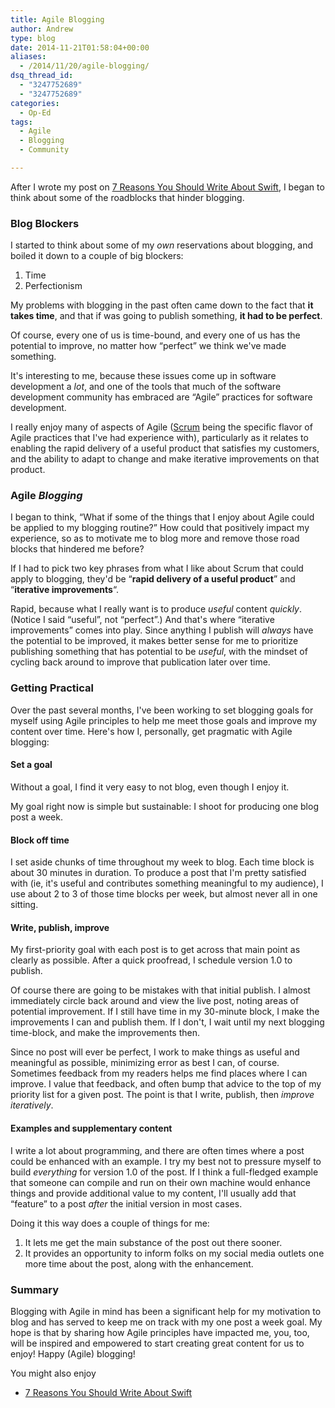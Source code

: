 ```yaml
---
title: Agile Blogging
author: Andrew
type: blog
date: 2014-11-21T01:58:04+00:00
aliases:
  - /2014/11/20/agile-blogging/
dsq_thread_id:
  - "3247752689"
  - "3247752689"
categories:
  - Op-Ed
tags:
  - Agile
  - Blogging
  - Community

---
```

After I wrote my post on [7 Reasons You Should Write About Swift][1], I began to think about some of the roadblocks that hinder blogging.

### Blog Blockers

I started to think about some of my _own_ reservations about blogging, and boiled it down to a couple of big blockers:

  1. Time
  2. Perfectionism

My problems with blogging in the past often came down to the fact that **it takes time**, and that if was going to publish something, **it had to be perfect**.

Of course, every one of us is time-bound, and every one of us has the potential to improve, no matter how &#8220;perfect&#8221; we think we've made something.

It's interesting to me, because these issues come up in software development a _lot_, and one of the tools that much of the software development community has embraced are &#8220;Agile&#8221; practices for software development.

I really enjoy many of aspects of Agile ([Scrum][2] being the specific flavor of Agile practices that I've had experience with), particularly as it relates to enabling the rapid delivery of a useful product that satisfies my customers, and the ability to adapt to change and make iterative improvements on that product.

### Agile _Blogging_

I began to think, &#8220;What if some of the things that I enjoy about Agile could be applied to my blogging routine?&#8221; How could that positively impact my experience, so as to motivate me to blog more and remove those road blocks that hindered me before?

If I had to pick two key phrases from what I like about Scrum that could apply to blogging, they'd be &#8220;**rapid delivery of a useful product**&#8221; and &#8220;**iterative improvements**&#8220;.

Rapid, because what I really want is to produce _useful_ content _quickly_. (Notice I said &#8220;useful&#8221;, not &#8220;perfect&#8221;.) And that's where &#8220;iterative improvements&#8221; comes into play. Since anything I publish will _always_ have the potential to be improved, it makes better sense for me to prioritize publishing something that has potential to be _useful_, with the mindset of cycling back around to improve that publication later over time.

### Getting Practical

Over the past several months, I've been working to set blogging goals for myself using Agile principles to help me meet those goals and improve my content over time. Here's how I, personally, get pragmatic with Agile blogging:

#### Set a goal

Without a goal, I find it very easy to not blog, even though I enjoy it.

My goal right now is simple but sustainable: I shoot for producing one blog post a week.

#### Block off time

I set aside chunks of time throughout my week to blog. Each time block is about 30 minutes in duration. To produce a post that I'm pretty satisfied with (ie, it's useful and contributes something meaningful to my audience), I use about 2 to 3 of those time blocks per week, but almost never all in one sitting.

#### Write, publish, improve

My first-priority goal with each post is to get across that main point as clearly as possible. After a quick proofread, I schedule version 1.0 to publish.

Of course there are going to be mistakes with that initial publish. I almost immediately circle back around and view the live post, noting areas of potential improvement. If I still have time in my 30-minute block, I make the improvements I can and publish them. If I don't, I wait until my next blogging time-block, and make the improvements then.

Since no post will ever be perfect, I work to make things as useful and meaningful as possible, minimizing error as best I can, of course. Sometimes feedback from my readers helps me find places where I can improve. I value that feedback, and often bump that advice to the top of my priority list for a given post. The point is that I write, publish, then _improve iteratively_.

#### Examples and supplementary content

I write a lot about programming, and there are often times where a post could be enhanced with an example. I try my best not to pressure myself to build _everything_ for version 1.0 of the post. If I think a full-fledged example that someone can compile and run on their own machine would enhance things and provide additional value to my content, I'll usually add that &#8220;feature&#8221; to a post _after_ the initial version in most cases.

Doing it this way does a couple of things for me:  
1. It lets me get the main substance of the post out there sooner.  
2. It provides an opportunity to inform folks on my social media outlets one more time about the post, along with the enhancement.

### Summary

Blogging with Agile in mind has been a significant help for my motivation to blog and has served to keep me on track with my one post a week goal. My hope is that by sharing how Agile principles have impacted me, you, too, will be inspired and empowered to start creating great content for us to enjoy! Happy (Agile) blogging!

<div class="related-posts">
  You might also enjoy</p> 
  
  <ul>
    <li>
      <a href="http://www.andrewcbancroft.com/2014/10/23/7-reasons-you-should-write-about-swift/" title="7 Reasons You Should Write About Swift">7 Reasons You Should Write About Swift</a>
    </li>
  </ul>
</div>

 [1]: http://www.andrewcbancroft.com/2014/10/23/7-reasons-you-should-write-about-swift/ "7 Reasons You Should Write About Swift"
 [2]: http://www.scrum.org